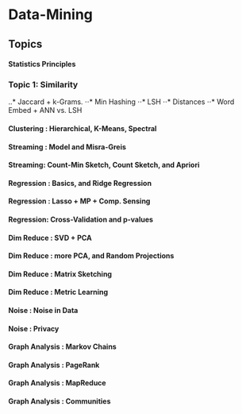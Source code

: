 # Data-Mining
## Topics  
#### Statistics Principles
### Topic 1: Similarity
..* Jaccard + k-Grams.
⋅⋅* Min Hashing
⋅⋅* LSH
⋅⋅* Distances
⋅⋅* Word Embed + ANN vs. LSH 
#### Clustering : Hierarchical, K-Means, Spectral
#### Streaming : Model and Misra-Greis
#### Streaming: Count-Min Sketch, Count Sketch, and Apriori
#### Regression : Basics, and Ridge Regression
#### Regression : Lasso + MP + Comp. Sensing
#### Regression: Cross-Validation and p-values
#### Dim Reduce : SVD + PCA 
#### Dim Reduce : more PCA, and Random Projections 
#### Dim Reduce : Matrix Sketching 
#### Dim Reduce : Metric Learning 
#### 	Noise : Noise in Data  
#### Noise : Privacy  
#### Graph Analysis : Markov Chains  
#### Graph Analysis : PageRank 
#### Graph Analysis : MapReduce  
#### Graph Analysis : Communities  

